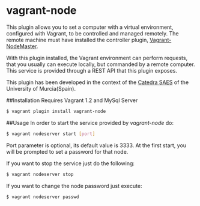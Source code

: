 vagrant-node
============

This plugin allows you to set a computer with a virtual environment, configured with Vagrant, to be controlled and managed remotely. The remote machine must have installed the controller plugin, [Vagrant-NodeMaster](https://github.com/fjsanpedro/vagrant-nodemaster/tree/master/lib/vagrant-nodemaster).

With this plugin installed, the Vagrant environment can perform requests, that you usually can execute locally, but commanded by a remote computer. This service is provided through a REST API that this plugin exposes.

This plugin has been developed in the context of the [Catedra SAES](http://www.catedrasaes.org) of the University of Murcia(Spain).

##Installation
Requires Vagrant 1.2 and  MySql Server

```bash
$ vagrant plugin install vagrant-node
```

##Usage
In order to start the service provided by *vagrant-node* do:

```bash
$ vagrant nodeserver start [port]
```

Port parameter is optional, its default value is 3333. At the first start, you will be prompted to set a password for that node.



If you want to stop the service just do the following:

```bash
$ vagrant nodeserver stop
```

If you want to change the node password just execute:

```bash
$ vagrant nodeserver passwd
```




